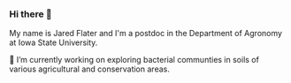 
### Hi there 👋
My name is Jared Flater and I'm a postdoc in the Department of Agronomy at Iowa State University. 

🔭 I’m currently working on exploring bacterial communties in soils of various agricultural and conservation areas. 
<!--
**jflater/jflater** is a ✨ _special_ ✨ repository because its `README.md` (this file) appears on your GitHub profile.

Here are some ideas to get you started:

- 🔭 I’m currently working on ...
- 🌱 I’m currently learning ...
- 👯 I’m looking to collaborate on ...
- 🤔 I’m looking for help with ...
- 💬 Ask me about ...
- 📫 How to reach me: ...
- 😄 Pronouns: ...
- ⚡ Fun fact: ...
-->

